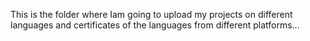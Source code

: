 This is the folder where Iam going to upload my projects on different languages and certificates of the languages from different platforms...
